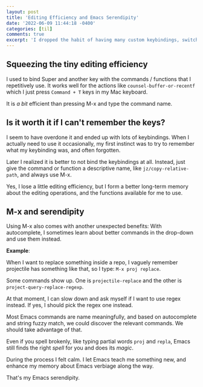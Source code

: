 ```yaml
---
layout: post
title: 'Editing Efficiency and Emacs Serendipity'
date: '2022-06-09 11:44:18 -0400'
categories: [til]
comments: true
excerpt: 'I dropped the habit of having many custom keybindings, switched to use M-x, and found serendipity in Emacs.'
---
```


## Squeezing the tiny editing efficiency

I used to bind Super and another key with the commands / functions that
I repetitively use. It works well for the actions like
`counsel-buffer-or-recentf` which I just press `Command + T` keys in my
Mac keyboard. 

It is _a bit_ efficient than pressing M-x and type the command name.

## Is it worth it if I can't remember the keys?

I seem to have overdone it and ended up with lots of
keybindings. When I actually need to use it occasionally, my first
instinct was to try to remember what my keybinding was, and often
forgotten.

Later I realized it is better to not bind the keybindings at all.
Instead, just give the command or function a descriptive name, like
`jz/copy-relative-path`, and always use M-x.

Yes, I lose a little editing efficiency, but I form a better long-term
memory about the editing operations, and the functions available for me
to use.

## M-x and serendipity

Using M-x also comes with another unexpected benefits: With
autocomplete, I sometimes learn about better commands in the drop-down
and use them instead.

__Example__:

When I want to replace something inside a repo, I vaguely
remember projectile has something like that, so I type:
`M-x proj replace`.

Some commands show up. One is `projectile-replace` and the
other is `project-query-replace-regexp`.

At that moment, I can slow down and ask myself if I want to use regex
instead. If yes, I should pick the regex one instead.

Most Emacs commands are name meaningfully, and based on autocomplete and string
fuzzy match, we could discover the relevant commands. We should take advantage
of that.

Even if you spell brokenly, like typing partial words `proj` and
`repla`, Emacs still finds the right _spell_ for you and does its _magic_.

During the process I felt calm. I let Emacs teach me something new, and
enhance my memory about Emacs verbiage along the way.

That\'s my Emacs serendipity.
